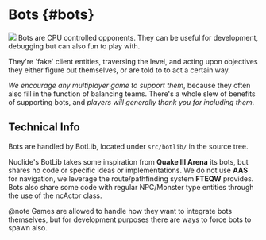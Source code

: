 # Bots {#bots}

![](computer.png) Bots are CPU controlled opponents. They can be useful for development, debugging but can also fun to play with.

They're 'fake' client entities, traversing the level, and acting upon objectives they either figure out themselves, or are told to to act a certain way.

*We encourage any multiplayer game to support them*, because they often also fill in the function of balancing teams. There's a whole slew of benefits of supporting bots, and *players will generally thank you for including them*.

## Technical Info

Bots are handled by BotLib, located under `src/botlib/` in the source tree.

Nuclide's BotLib takes some inspiration from **Quake III Arena** its bots, but shares no code or specific ideas or implementations. We do not use **AAS** for navigation, we leverage the route/pathfinding system **FTEQW** provides. Bots also share some code with regular NPC/Monster type entities through the use of the ncActor class.

@note Games are allowed to handle how they want to integrate bots themselves, but for development purposes there are ways to force bots to spawn also.
